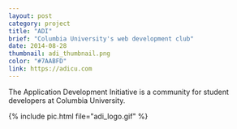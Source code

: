 ```yaml
---
layout: post
category: project
title: "ADI"
brief: "Columbia University's web development club"
date: 2014-08-28
thumbnail: adi_thumbnail.png
color: "#7AABFD"
link: https://adicu.com
---
```


The Application Development Initiative is a community for student developers at Columbia University.

{% include pic.html file="adi_logo.gif" %}
